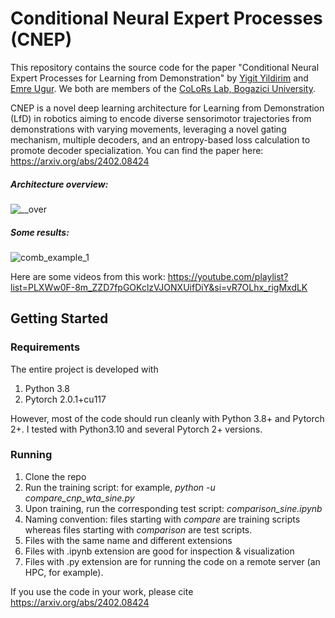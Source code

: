 # Conditional Neural Expert Processes (CNEP)

This repository contains the source code for the paper "Conditional Neural Expert Processes for Learning from Demonstration" by [Yigit Yildirim](https://www.cmpe.boun.edu.tr/~yigit.yildirim/) and [Emre Ugur](https://www.cmpe.boun.edu.tr/~emre). We both are members of the [CoLoRs Lab, Bogazici University](https://clrslab.wordpress.com/).

CNEP is a novel deep learning architecture for Learning from Demonstration (LfD) in robotics aiming to encode diverse sensorimotor trajectories from demonstrations with varying movements, leveraging a novel gating mechanism, multiple decoders, and an entropy-based loss calculation to promote decoder specialization. You can find the paper here: https://arxiv.org/abs/2402.08424

##### Architecture overview:

![__over](https://github.com/yildirimyigit/cnep/assets/3774448/4147b4f6-f29c-499a-a119-a5fb31b10aae)

##### Some results:

![comb_example_1](https://github.com/yildirimyigit/cnep/assets/3774448/f3bb7363-993e-4b30-97ae-3c52a229f8b0)


Here are some videos from this work: https://youtube.com/playlist?list=PLXWw0F-8m_ZZD7fpGOKclzVJONXUifDiY&si=vR7OLhx_rigMxdLK

## Getting Started
### Requirements
The entire project is developed with
1. Python 3.8
2. Pytorch 2.0.1+cu117

However, most of the code should run cleanly with Python 3.8+ and Pytorch 2+. I tested with Python3.10 and several Pytorch 2+ versions.

### Running
1. Clone the repo
2. Run the training script: for example, _python -u compare_cnp_wta_sine.py_
3. Upon training, run the corresponding test script: _comparison_sine.ipynb_
4. Naming convention: files starting with _compare_ are training scripts whereas files starting with _comparison_ are test scripts.
5. Files with the same name and different extensions
  1. Files with .ipynb extension are good for inspection & visualization
  2. Files with .py extension are for running the code on a remote server (an HPC, for example).

If you use the code in your work, please cite https://arxiv.org/abs/2402.08424
